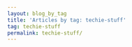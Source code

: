 ```yaml
---
layout: blog_by_tag
title: 'Articles by tag: techie-stuff'
tag: techie-stuff
permalink: techie-stuff/
---
```

